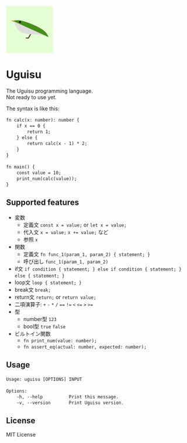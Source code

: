 <img alt="uguisu logo" width="128px" src="https://raw.githubusercontent.com/uguisu-dev/uguisu/master/uguisu-logo.png" />

# Uguisu
The Uguisu programming language.  
Not ready to use yet.

The syntax is like this:
```
fn calc(x: number): number {
    if x == 0 {
        return 1;
    } else {
        return calc(x - 1) * 2;
    }
}

fn main() {
    const value = 10;
    print_num(calc(value));
}
```

## Supported features
- 変数
  - 定義文 `const x = value;` or `let x = value;`
  - 代入文 `x = value;` `x += value;` など
  - 参照 `x`
- 関数
  - 定義文 `fn func_1(param_1, param_2) { statement; }`
  - 呼び出し `func_1(param_1, param_2)`
- if文 `if condition { statement; } else if condition { statement; } else { statement; }`
- loop文 `loop { statement; }`
- break文 `break;`
- return文 `return;` or `return value;`
- 二項演算子: `+` `-` `*` `/` `==` `!=` `<` `<=` `>` `>=`
- 型
  - number型 `123`
  - bool型 `true` `false`
- ビルトイン関数
  - `fn print_num(value: number);`
  - `fn assert_eq(actual: number, expected: number);`

## Usage
```
Usage: uguisu [OPTIONS] INPUT

Options:
    -h, --help          Print this message.
    -v, --version       Print Uguisu version.
```

## License
MIT License
